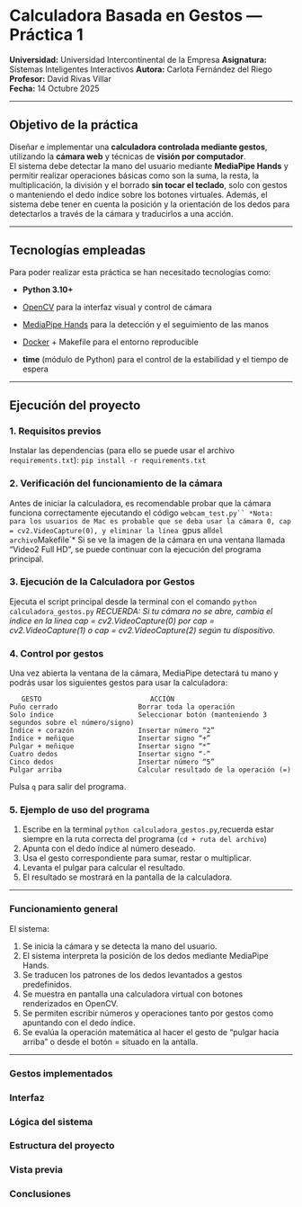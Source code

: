 # Calculadora Basada en Gestos — Práctica 1

**Universidad:** Universidad Intercontinental de la Empresa
**Asignatura:** Sistemas Inteligentes Interactivos
**Autora:** Carlota Fernández del Riego  
**Profesor:** David Rivas Villar  
**Fecha:** 14 Octubre 2025  

---

## Objetivo de la práctica

Diseñar e implementar una **calculadora controlada mediante gestos**, utilizando la **cámara web** y técnicas de **visión por computador**.  
El sistema debe detectar la mano del usuario mediante **MediaPipe Hands** y permitir realizar operaciones básicas como son la suma, la resta, la multiplicación, la división y el borrado **sin tocar el teclado**, solo con gestos o manteniendo el dedo índice sobre los botones virtuales. Además, el sistema debe tener en cuenta la posición y la orientación de los dedos para detectarlos a través de la cámara y traducirlos a una acción.


---

## Tecnologías empleadas

Para poder realizar esta práctica se han necesitado tecnologías como:

- **Python 3.10+**
- [OpenCV](https://opencv.org/) para la interfaz visual y control de cámara  
- [MediaPipe Hands](https://developers.google.com/mediapipe) para la detección y el seguimiento de las manos  
- [Docker](https://www.docker.com/) + Makefile para el entorno reproducible  

- **time** (módulo de Python) para el control de la estabilidad y el tiempo de espera  

---

## Ejecución del proyecto

### 1. Requisitos previos
Instalar las dependencias (para ello se puede usar el archivo `requirements.txt`): `pip install -r requirements.txt`

### 2. Verificación del funcionamiento de la cámara
Antes de iniciar la calculadora, es recomendable probar que la cámara funciona correctamente ejecutando el código `webcam_test.py``
    *Nota: para los usuarios de Mac es probable que se deba usar la cámara 0, cap = cv2.VideoCapture(0), y eliminar la línea `gpus all` del archivo `Makefile`*
Si se ve la imagen de la cámara en una ventana llamada “Video2 Full HD”, se puede continuar con la ejecución del programa principal.

### 3. Ejecución de la Calculadora por Gestos
Ejecuta el script principal desde la terminal con el comando `python calculadora_gestos.py`
    *RECUERDA: Si tu cámara no se abre, cambia el índice en la línea cap = cv2.VideoCapture(0) por cap = cv2.VideoCapture(1) o cap = cv2.VideoCapture(2) según tu dispositivo.*

### 4. Control por gestos
Una vez abierta la ventana de la cámara, MediaPipe detectará tu mano y podrás usar los siguientes gestos para usar la calculadora:

       GESTO                           ACCIÓN
    Puño cerrado	                Borrar toda la operación
    Solo índice	                    Seleccionar botón (manteniendo 3 segundos sobre el número/signo)
    Índice + corazón                Insertar número “2”
    Índice + meñique                Insertar signo “+”
    Pulgar + meñique                Insertar signo “*”
    Cuatro dedos                    Insertar signo “-”
    Cinco dedos	                    Insertar número “5”
    Pulgar arriba	                Calcular resultado de la operación (=)

Pulsa `q` para salir del programa.

### 5. Ejemplo de uso del programa
1. Escribe en la terminal `python calculadora_gestos.py`,recuerda estar siempre en la ruta correcta del programa (`cd + ruta del archivo`)
2. Apunta con el dedo índice al número deseado.
3. Usa el gesto correspondiente para sumar, restar o multiplicar.
4. Levanta el pulgar para calcular el resultado.
5. El resultado se mostrará en la pantalla de la calculadora.



---

### Funcionamiento general

El sistema:
1. Se inicia la cámara y se detecta la mano del usuario.
2. El sistema interpreta la posición de los dedos mediante MediaPipe Hands.
3. Se traducen los patrones de los dedos levantados a gestos predefinidos.
4. Se muestra en pantalla una calculadora virtual con botones renderizados en OpenCV.
5. Se permiten escribir números y operaciones tanto por gestos como apuntando con el dedo índice.
6. Se evalúa la operación matemática al hacer el gesto de “pulgar hacia arriba” o desde el botón = situado en la antalla.


---

### Gestos implementados

### Interfaz

### Lógica del sistema

### Estructura del proyecto

### Vista previa

### Conclusiones
